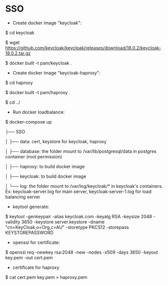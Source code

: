 # SSO
- Create docker image "keycloak":

$ cd keycloak

$ wget https://github.com/keycloak/keycloak/releases/download/18.0.2/keycloak-18.0.2.tar.gz

$ docker built -t pam/keycloak .

- Create docker image "keycloak-haproxy":

$ cd haproxy

$ docker built -t pam/haproxy .

$ cd ../
- Run docker loadbalance:

$ docker-compose up

├── SSO

│   ├── data: cert, keystore for keycloak, haproxy

│   ├── database: the folder mount to /var/lib/postgresql/data in postgres container (root permission)

│   ├── haproxy: to build docker image

│   ├── keycloak: to build docker image

│   └── log: the folder mount to /var/log/keycloak/* in keycloak's containers. Ex: keycloak-server.log for main server, keycloak-server-1.log for load balancing server


- keytool generate: 

$ keytool -genkeypair -alias keycloak.com -keyalg RSA -keysize 2048 -validity 3650 -keystore server.keystore -dname "cn=KeyCloak,o=Org,c=AU" -storetype PKCS12 -storepass KEYSTOREPASSWORD

- openssl for certificate:

$ openssl req -newkey rsa:2048 -new -nodes -x509 -days 3650 -keyout key.pem -out cert.pem

- certificate for haproxy

$ cat cert.pem key.pem > haproxy.pem